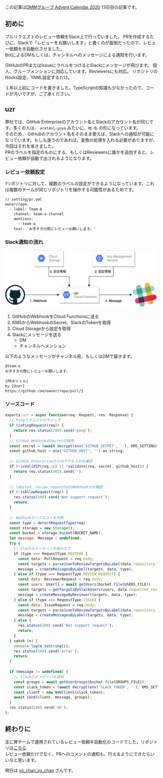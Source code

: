 この記事は[DMMグループ Advent Calendar 2020](https://qiita.com/advent-calendar/2020/dmm) 13日目の記事です。

## 初めに
プルリクエストのレビュー依頼をSlack上で行っていました。
PRを作成するたびに、Slackで「レビューをお願いします」と書くのが面倒だったので、レビュー依頼を半自動化させました。  
BotによるDMもしくは、チャンネルへのメッセージによる通知を行います。

GitHubのPRまたはIssueにラベルをつけるとSlackにメッセージが飛びます。
個人、グループメンションに対応しています。Reviewersにも対応。
リポジトリのHooks設定、YAML設定するだけ。

１年以上前にコードを書きました。TypeScriptの知識も少なかったので、コードが汚いですが、ご了承ください。　　

## uzr
弊社では、GitHub Enterpriseのアカウント名とSlackのアカウント名が同じです。多くの人は、 `aratani-yuya` みたいに、`姓-名` の形になっています。  
そのため、 GitHubのアカウント名をそのまま使えば、Slackへの通知が可能になっています。もしも違うのであれば、変換の処理を入れる必要がありますが、今回はそれを省きました。  
PRのラベルを指定のものにする、もしくはReviewersに誰かを追加すると、レビュー依頼が自動で出されるようになります。

### レビュー依頼設定
1リポジトリに対して、複数のラベルの設定ができるようになっています。これは複数のチームが同じリポジトリを操作する可能性があるためです。
```
// setting/pr.yml
owner/repo:
  - label: Team-A
    channel: team-a-channel
    mentions:
      - team-a
    text: 'お手すきの際にレビューお願いします。'
```

### Slack通知の流れ
![](uzr.png)
1. GitHubのWebhookをCloud Functionsに送る
2. KMSからWebhookのSecret、SlackのTokenを取得
3. Cloud Storageから設定を取得
4. Slackにメッセージを送る
    - DM
    - チャンネルへメンション

以下のようなメッセージがチャンネル宛、もしくはDMで届きます。
```text
@team-a
お手すきの際にレビューお願いします。

[PRタイトル]
by [User]
https://github.com/owner/repo/pull/1
```
### ソースコード
```javascript
exports.uzr = async function(req: Request, res: Response) {
  // Pingリクエストのチェック
  if (isPingRequest(req)) {
    return res.status(200).send('pong');
  }
  // GitHub WebhookのSecretの取得
  const secret = (await decrypt(env('GITHUB_SECRET', ''), KMS_SETTING)).plaintext.toString().trim();
  const github_host = env('GITHUB_HOST', '') as string;

  // GitHub Enterpriseからのアクセスかを確認
  if (!isValidIP(req.ip) || !validate(req, secret, github_host)) {
    return res.status(403).send('');
  }

  // labeled、review_requestedのWebhookかを確認
  if (!isAllowRequest(req)) {
    res.status(200).send('Not support request');
    return;
  }

  // Webhookのリクエストを判断
  const type = detectRequestType(req);
  const storage = new Storage();
  const bucket = storage.bucket(BUCKET_NAME);
  let message: Message | undefined;
  try {
    // Slackのメッセージを組み立て
    if (type === RequestType.REVIEW) {
      const data: PullRequest = req.body;
      const targets = parseJsonToReviewTargetsByLabel(data.repository.full_name, await getYamlFile(bucket.file(SETTING_FILE_PR)));
      message = createMessagesByLabel(targets, data, type);
    } else if (type === RequestType.REVIEW_REQUEST) {
      const data: ReviewerRequest = req.body;
      const users: User[] = await getUsers(bucket.file(USERS_FILE))
      const targets = getTargetsBySlackUsers(users, data.requested_reviewer.login);
      message = createMessageByReviewer(targets, data, type);
    } else if (type === RequestType.ISSUE) {
      const data: IssueRequest = req.body;
      const targets = parseJsonToReviewTargetsByLabel(data.repository.full_name, await getYamlFile(bucket.file(SETTING_FILE_ISSUE)));
      message = createMessagesByLabel(targets, data, type);
    } else {
      res.status(200).send('Not support request');
      return;
    }
  } catch (e) {
    console.log(e.toString());
    res.status(500).send('error');
    return;
  }

  if (message != undefined) {
    // Slackにメッセージを送信
    const groups = await getUserGroups(bucket.file(GROUPS_FILE));
    const slack_token = (await decrypt(env('SLACK_TOKEN', ''), KMS_SETTING)).plaintext.toString().trim();
    const client = new WebClient(slack_token);
    await send(client, message, groups);
  }
  res.status(200).send('ok');
};
```

## 終わりに
主に弊チームで運用されているレビュー依頼半自動化のコードでした。リポジトリは[こちら](https://github.com/taniko/uzr_pr)  
レビュー依頼だけでなく、PRへのコメントの通知も、行えるようにできたらいいなと思います。

明日は [yo_chan_yo_chan](https://qiita.com/yo_chan_yo_chan) さんです。
